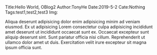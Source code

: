 Title:Hello World, OBlog2
Author:TonyHe
Date:2019-5-2
Cate:Nothing
Tags:test1,test2,test3
Img:


Aliqua deserunt adipisicing dolor enim adipisicing minim ad veniam eiusmod. Ex ut adipisicing Lorem consectetur culpa adipisicing incididunt amet deserunt ut incididunt occaecat sunt ex. Occaecat excepteur sunt aliquip deserunt sint. Sunt pariatur officia nisi cillum. Reprehenderit ut ullamco dolor amet ut duis. Exercitation velit irure excepteur sit magna ipsum officia sunt.